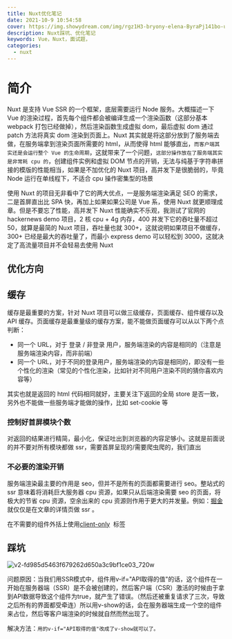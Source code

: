 ```yaml
---
title: Nuxt优化笔记
date: 2021-10-9 10:54:58
cover: https://img.showydream.com/img/rgz1H3-bryony-elena-ByraPj141bo-unsplash.jpg
description: Nuxt踩坑、优化笔记
keywords: Vue，Nuxt，面试题，
categories: 
  - nuxt
---
```




# 简介

Nuxt 是支持 Vue SSR 的一个框架，底层需要运行 Node 服务。大概描述一下 Vue 的渲染过程，首先每个组件都会被编译生成一个渲染函数（这部分基本 webpack 打包已经做掉），然后渲染函数生成虚拟 dom，最后虚拟 dom 通过 patch 方法将真实 dom 渲染到页面上。Nuxt 其实就是将这部分放到了服务端去做，在服务端拿到渲染页面所需要的 html，从而使得 html 能够直出，`而客户端其实还是会运行整个 Vue 的生命周期`，这就带来了一个问题，`这部分操作放在了服务端其实是非常耗 cpu 的`，创建组件实例和虚拟 DOM 节点的开销，无法与纯基于字符串拼接的模版的性能相当，如果是不加优化的 Nuxt 项目，高并发下是很脆弱的，毕竟 Node 运行在单线程下，不适合 cpu 操作密集型的场景

使用 Nuxt 的项目无非看中了它的两大优点，一是服务端渲染满足 SEO 的需求，二是首屏直出比 SPA 快，再加上如果如果公司是 Vue 系，使用 Nuxt 就更顺理成章。但是不要忘了性能，高并发下 Nuxt 性能确实不乐观，我测试了官网的 hackernews demo 项目，2 核 cpu + 4g 内存，400 并发下它的吞吐量不超过 50，就算是最简的 Nuxt 项目，吞吐量也就 300+，这就说明如果项目不做缓存，300+ 已经是最大的吞吐量了，而最小 express demo 可以轻松到 3000，这就决定了高流量项目并不会轻易去使用 Nuxt

## 优化方向

## 缓存

缓存是最重要的方案，针对 Nuxt 项目可以做三级缓存，页面缓存、组件缓存以及 API 缓存。页面缓存是最重量级的缓存方案，能不能做页面缓存可以从以下两个点判断：

- 同一个 URL，对于 登录 / 非登录 用户，服务端渲染的内容是相同的（注意是服务端渲染内容，而非前端）
- 同一个 URL，对于不同的登录用户，服务端渲染的内容是相同的，即没有一些个性化的渲染（常见的个性化渲染，比如针对不同用户渲染不同的猜你喜欢内容等）

其实也就是返回的 html 代码相同就好，主要关注下返回的全局 store 是否一致，另外也不能做一些服务端才能做的操作，比如 set-cookie 等

### 控制好首屏模块个数

对返回的结果进行精简，最小化，保证吐出到浏览器的内容足够小。这就是前面说的并不要对所有模块都做 ssr，需要首屏呈现的/需要爬虫爬的，我们直出

### 不必要的渲染开销

服务端渲染最主要的作用是 seo，但并不是所有的页面都需要进行 seo。整站式的 ssr 意味着将消耗巨大服务器 cpu 资源，如果只从后端渲染需要 seo 的页面，将极大的节省 cpu 资源，空余出来的 cpu 资源则作用于更大的并发量。例如：[掘金](https://juejin.im/) 就仅仅是在文章的详情页做 ssr 。

在不需要的组件外括上使用[client-only](https://www.nuxtjs.cn/api/components-client-only)  标签



## 踩坑

![v2-fd985d5463f679262d650a3c9bf1ce03_720w](https://img.showydream.com/img/Nz2HuY-v2-fd985d5463f679262d650a3c9bf1ce03_720w.png)

问题原因：当我们用SSR模式中，组件用v-if="API取得的值"的话，这个组件在一开始在服务器端（SSR）是不会被创建的，然后客户端（CSR）激活的时候由于拿到API数据导致这个组件为true，就产生了错误。（然后还被重复请求了三次，导致之后所有的界面都受牵连）所以用v-show的话，会在服务器端生成一个空的组件来占位，然后等客户端渲染的时候就自然而然出现了。

解决方法：`用的v-if="API取得的值"改成了v-show就可以了。`

